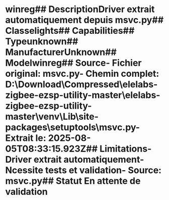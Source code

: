 # winreg##  DescriptionDriver extrait automatiquement depuis msvc.py##  Classelights##  Capabilities##  Typeunknown##  ManufacturerUnknown##  Modelwinreg##  Source- **Fichier original**: msvc.py- **Chemin complet**: D:\Download\Compressed\elelabs-zigbee-ezsp-utility-master\elelabs-zigbee-ezsp-utility-master\venv\Lib\site-packages\setuptools\msvc.py- **Extrait le**: 2025-08-05T08:33:15.923Z##  Limitations- Driver extrait automatiquement- Ncessite tests et validation- Source: msvc.py##  Statut En attente de validation